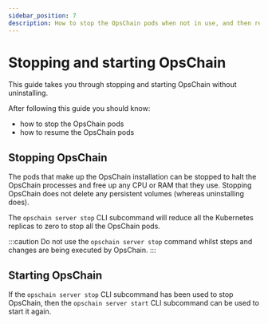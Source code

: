 ```yaml
---
sidebar_position: 7
description: How to stop the OpsChain pods when not in use, and then restart them.
---
```


# Stopping and starting OpsChain

This guide takes you through stopping and starting OpsChain without uninstalling.

After following this guide you should know:

- how to stop the OpsChain pods
- how to resume the OpsChain pods

## Stopping OpsChain

The pods that make up the OpsChain installation can be stopped to halt the OpsChain processes and free up any CPU or RAM that they use. Stopping OpsChain does not delete any persistent volumes (whereas uninstalling does).

The `opschain server stop` CLI subcommand will reduce all the Kubernetes replicas to zero to stop all the OpsChain pods.

:::caution
Do not use the `opschain server stop` command whilst steps and changes are being executed by OpsChain.
:::

## Starting OpsChain

If the `opschain server stop` CLI subcommand has been used to stop OpsChain, then the `opschain server start` CLI subcommand can be used to start it again.
